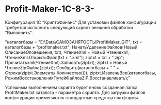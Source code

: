# Profit-Maker-1C-8-3-
Конфигурация  1С "КриптоФинанс"
Для установки файлов конфигурации требуется исполнить следующий скрипт внешней  обработки "Выполнить".

"каталогбазы = "E:\Data\САМОЗАНЯТОСТЬ\ProfitMaker_GIT\";
txt = каталогбазы + "profitmaker.txt";
НачатьУдалениеФайлов(Новый ОписаниеОповещения, txt);
ЧтениеXml = Новый Чтениеxml;
ЧтениеXml.ОткрытьФайл(txt + ".xml");
ziptxt = txt + ".zip";
Прочитатьxml(ЧтениеXml).Записать(ziptxt);
ziptxt = Новый ЧтениеZipФайла(ziptxt);
Сообщить(каталогбазы + " " + Строка(ziptxt.Элементы.Количество()));
ziptxt.ИзвлечьВсе(каталогбазы, РежимВосстановленияПутейФайловZIP.Восстанавливать);"








Успешным выполнением скрипта будет вновь созданная папка ProfitMaker.txt каталога - параметра скрипта.
Для загрузки файлов  конфигурации применяются стандартные средства платформы. 
